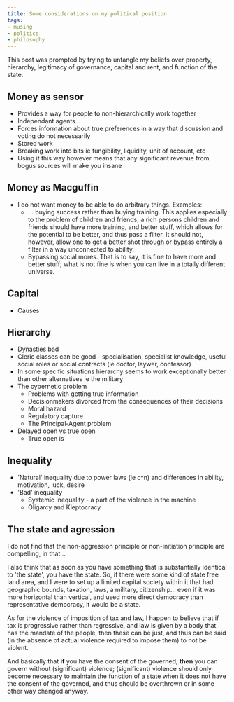 ```yaml
---
title: Some considerations on my political position
tags:
- musing
- politics
- philosophy
---
```


This post was prompted by trying to untangle my beliefs over property, hierarchy, legitimacy of governance, capital and rent, and function of the state.

Money as sensor
---------------

- Provides a way for people to non-hierarchically work together
- Independant agents...
- Forces information about true preferences in a way that discussion and voting do not necessarily
- Stored work
- Breaking work into bits ie fungibility, liquidity, unit of account, etc
- Using it this way however means that any significant revenue from bogus sources will make you insane

Money as Macguffin
------------------

- I do not want money to be able to do arbitrary things. Examples:
  - ... buying success rather than buying training. This applies especially to the problem of children and friends; a rich persons children and friends should have more training, and better stuff, which allows for the potential to be better, and thus pass a filter. It should not, however, allow one to get a better shot through or bypass entirely a filter in a way unconnected to ability.
  - Bypassing social mores. That is to say, it is fine to have more and better stuff; what is not fine is when you can live in a totally different universe.

Capital
-------

- Causes 


Hierarchy
---------

- Dynasties bad
- Cleric classes can be good - specialisation, specialist knowledge, useful social roles or social contracts (ie doctor, laywer, confessor)
- In some specific situations hierarchy seems to work exceptionally better than other alternatives ie the military
- The cybernetic problem
  - Problems with getting true information
  - Decisionmakers divorced from the consequences of their decisions
  - Moral hazard
  - Regulatory capture
  - The Principal-Agent problem
- Delayed open vs true open
  - True open is 


Inequality
----------
- 'Natural' inequality due to power laws (ie c^n) and differences in ability, motivation, luck, desire
- 'Bad' inequality
  - Systemic inequality - a part of the violence in the machine
  - Oligarcy and Kleptocracy


The state and agression
-----------------------

I do not find that the non-aggression principle or non-initiation principle are compelling, in that...

I also think that as soon as you have something that is substantially identical to 'the state', you have the state. So, if there were some kind of state free land area, and I were to set up a limited capital society within it that had geographic bounds, taxation, laws, a military, citizenship... even if it was more horizontal than vertical, and used more direct democracy than representative democracy, it would be a state.

As for the violence of imposition of tax and law, I happen to believe that if tax is progressive rather than regressive, and law is given by a body that has the mandate of the people, then these can be just, and thus can be said (in the absence of actual violence required to impose them) to not be violent.

And basically that **if** you have the consent of the governed, **then** you can govern without (significant) violence; (significant) violence should only become necessary to maintain the function of a state when it does not have the consent of the governed, and thus should be overthrown or in some other way changed anyway.
